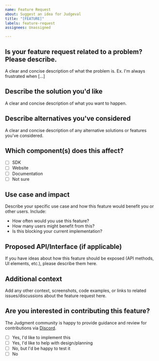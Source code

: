 ```yaml
---
name: Feature Request
about: Suggest an idea for Judgeval
title: "[FEATURE]"
labels: feature-request
assignees: Unassigned

---
```


## Is your feature request related to a problem? Please describe.
A clear and concise description of what the problem is. Ex. I'm always frustrated when [...]

## Describe the solution you'd like
A clear and concise description of what you want to happen.

## Describe alternatives you've considered
A clear and concise description of any alternative solutions or features you've considered.

## Which component(s) does this affect?
- [ ] SDK
- [ ] Website
- [ ] Documentation
- [ ] Not sure

## Use case and impact
Describe your specific use case and how this feature would benefit you or other users. Include:
- How often would you use this feature?
- How many users might benefit from this?
- Is this blocking your current implementation?

## Proposed API/Interface (if applicable)
If you have ideas about how this feature should be exposed (API methods, UI elements, etc.), please describe them here.

## Additional context
Add any other context, screenshots, code examples, or links to related issues/discussions about the feature request here.

## Are you interested in contributing this feature?
The Judgment community is happy to provide guidance and review for contributions via [Discord](https://discord.com/invite/tGVFf8UBUY).

- [ ] Yes, I'd like to implement this
- [ ] Yes, I'd like to help with design/planning
- [ ] No, but I'd be happy to test it
- [ ] No
